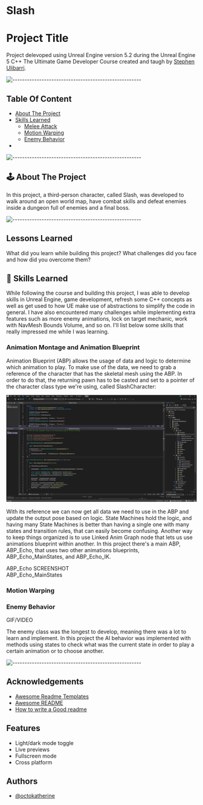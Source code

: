 # Slash


# Project Title

Project delevoped using Unreal Engine version 5.2 during the Unreal Engine 5 C++ The Ultimate Game Developer Course created and taugh by [Stephen Ulibarri](https://www.udemy.com/user/stephen-ulibarri-3/). 

![-----------------------------------------------------](https://raw.githubusercontent.com/andreasbm/readme/master/assets/lines/rainbow.png)
## Table Of Content
* [About The Project](#about-the-project)
* [Skills Learned](#skills-learned)
  * [Melee Attack](#melee-attack)
  * [Motion Warping](#motion-warping)
  * [Enemy Behavior](enemy-behavior)
* []()

![-----------------------------------------------------](https://raw.githubusercontent.com/andreasbm/readme/master/assets/lines/rainbow.png)

## 🕹️ About The Project
In this project, a third-person character, called Slash, was developed to walk around an open world map, have combat skills and defeat enemies inside a dungeon full of enemies and a final boss.

![-----------------------------------------------------](https://raw.githubusercontent.com/andreasbm/readme/master/assets/lines/rainbow.png)
## Lessons Learned

What did you learn while building this project? What challenges did you face and how did you overcome them?

## 🎯 Skills Learned
While following the course and building this project, I was able to develop skills in Unreal Engine, game development, refresh some C++ concepts as well as get used to how UE make use of abstractions to simplify the code in general.
I have also encountered many challenges while implementing extra features such as more enemy animations, lock on target mechanic, work with NavMesh Bounds Volume, and so on. I'll list below some skills that really impressed me while I was learning.

### Animation Montage and Animation Blueprint
Animation Blueprint (ABP) allows the usage of data and logic to determine which animation to play. To make use of the data, we need to grab a reference of the character that has the skeletal mesh using the ABP. In order to do that, the returning pawn has to be casted and set to a pointer of the character class type we're using, called SlashCharacter:

![alt text](anim-instance-cpp.png)

With its reference we can now get all data we need to use in the ABP and update the output pose based on logic. State Machines hold the logic, and having many State Machines is better than having a single one with many states and transition rules, that can easily become confusing. Another way to keep things organized is to use Linked Anim Graph node that lets us use animations blueprint within another. In this project there's a main ABP, ABP_Echo, that uses two other animations blueprints, ABP_Echo_MainStates, and ABP_Echo_IK.

ABP_Echo SCREENSHOT  
ABP_Echo_MainStates




### Motion Warping

### Enemy Behavior
GIF/VIDEO

The enemy class was the longest to develop, meaning there was a lot to learn and implement. In this project the AI behavior was implemented with methods using states to check what was the current state in order to play a certain animation or to choose another.

![-----------------------------------------------------](https://raw.githubusercontent.com/andreasbm/readme/master/assets/lines/rainbow.png)
## Acknowledgements

 - [Awesome Readme Templates](https://awesomeopensource.com/project/elangosundar/awesome-README-templates)
 - [Awesome README](https://github.com/matiassingers/awesome-readme)
 - [How to write a Good readme](https://bulldogjob.com/news/449-how-to-write-a-good-readme-for-your-github-project)


## Features

- Light/dark mode toggle
- Live previews
- Fullscreen mode
- Cross platform


## Authors

- [@octokatherine](https://www.github.com/octokatherine)



